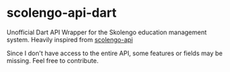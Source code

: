 # scolengo-api-dart

Unofficial Dart API Wrapper for the Skolengo education management system. Heavily inspired from [scolengo-api](https://github.com/maelgangloff/scolengo-api)

Since I don't have access to the entire API, some features or fields may be missing. Feel free to contribute.
